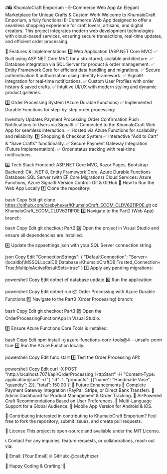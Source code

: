 #🛍️ KhumaloCraft Emporium - E-Commerce Web App
An Elegant Marketplace for Unique Crafts & Custom Work
Welcome to KhumaloCraft Emporium, a fully functional E-Commerce Web App designed to offer a seamless shopping experience for craft lovers, artisans, and digital creators. This project integrates modern web development technologies with cloud-based services, ensuring secure transactions, real-time updates, and efficient order processing.

🌟 Features & Implementations
1️⃣ Web Application (ASP.NET Core MVC)
✅ Built using ASP.NET Core MVC for a structured, scalable architecture.
✅ Database integration via SQL Server for product & order management.
✅ Entity Framework Core for efficient data handling and migrations.
✅ Secure authentication & authorization using Identity Framework.
✅ SignalR Integration for real-time notifications.
✅ Custom User Profiles with order history & saved crafts.
✅ Intuitive UI/UX with modern styling and dynamic product galleries.

2️⃣ Order Processing System (Azure Durable Functions)
✅ Implemented Durable Functions for step-by-step order processing:

Inventory Updates
Payment Processing
Order Confirmation
Push Notifications to Users via SignalR
✅ Connected to the KhumaloCraft Web App for seamless interaction.
✅ Hosted via Azure Functions for scalability and reliability.
3️⃣ Shopping & Checkout System
✅ Interactive "Add to Cart" & "Save Crafts" functionality.
✅ Secure Payment Gateway Integration (Future Implementation).
✅ Order status tracking with real-time notifications.

4️⃣ Tech Stack
Frontend: ASP.NET Core MVC, Razor Pages, Bootstrap
Backend: C#, .NET 8, Entity Framework Core, Azure Durable Functions
Database: SQL Server (with EF Core Migrations)
Cloud Services: Azure Functions, Azure SignalR
Version Control: Git & GitHub
🚀 How to Run the Web App Locally
1️⃣ Clone the repository:

bash
Copy
Edit
git clone https://github.com/casbyhexer/KhumaloCraft_ECOM_CLDV6211POE.git
cd KhumaloCraft_ECOM_CLDV6211POE
2️⃣ Navigate to the Part2 (Web App) branch:

bash
Copy
Edit
git checkout Part2
3️⃣ Open the project in Visual Studio and ensure all dependencies are installed.

4️⃣ Update the appsettings.json with your SQL Server connection string:

json
Copy
Edit
"ConnectionStrings": {
    "DefaultConnection": "Server=(localdb)\\MSSQLLocalDB;Database=KhumaloCraftDB;Trusted_Connection=True;MultipleActiveResultSets=true"
}
5️⃣ Apply any pending migrations:

powershell
Copy
Edit
dotnet ef database update
6️⃣ Run the application:

powershell
Copy
Edit
dotnet run
📦 Order Processing with Azure Durable Functions
1️⃣ Navigate to the Part3 (Order Processing) branch:

bash
Copy
Edit
git checkout Part3
2️⃣ Open the OrderProcessingFunctionApp in Visual Studio.

3️⃣ Ensure Azure Functions Core Tools is installed:

bash
Copy
Edit
npm install -g azure-functions-core-tools@4 --unsafe-perm true
4️⃣ Run the Azure Function locally:

powershell
Copy
Edit
func start
5️⃣ Test the Order Processing API:

powershell
Copy
Edit
curl -X POST "http://localhost:7071/api/OrderProcessing_HttpStart" -H "Content-Type: application/json" -d '{ "id": 1, "products": [{"name": "Handmade Vase", "quantity": 2}], "total": 150.00 }'
📢 Future Enhancements
🔹 Complete Payment Gateway Integration (PayPal, Stripe, or Direct Bank Transfer).
🔹 Admin Dashboard for Product Management & Order Tracking.
🔹 AI-Powered Craft Recommendations Based on User Preferences.
🔹 Multi-Language Support for a Global Audience.
🔹 Mobile App Version for Android & iOS.

🤝 Contributing
Interested in contributing to KhumaloCraft Emporium? Feel free to fork the repository, submit issues, and create pull requests.

📜 License
This project is open-source and available under the MIT License.

📞 Contact
For any inquiries, feature requests, or collaborations, reach out via:

📧 Email: [Your Email]
🌐 GitHub: @casbyhexer

🚀 Happy Coding & Crafting! 🚀
